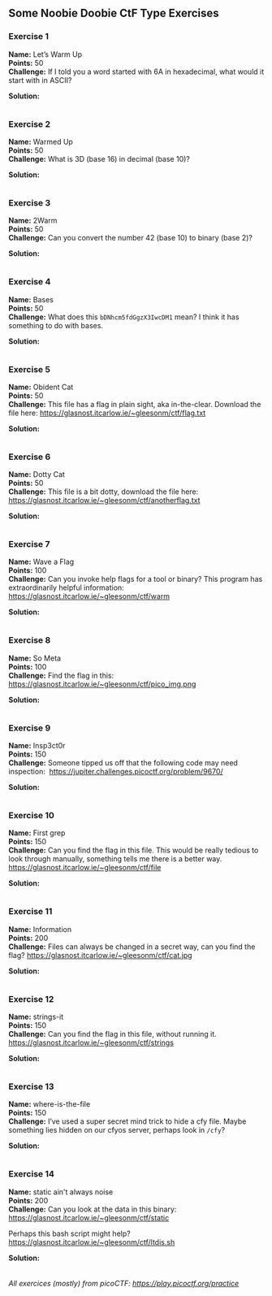 ## Some Noobie Doobie CtF Type Exercises

### Exercise 1

**Name:** Let’s Warm Up  
**Points:** 50  
**Challenge:** If I told you a word started with 6A in hexadecimal, what would it start with in ASCII?

**Solution:**

```

```

### Exercise 2

**Name:** Warmed Up  
**Points:** 50  
**Challenge:** What is 3D (base 16) in decimal (base 10)?

****Solution:****

```

```

### **Exercise 3**

**Name:** 2Warm  
**Points:** 50  
**Challenge:** Can you convert the number 42 (base 10) to binary (base 2)?

****Solution:****

```

```

### **Exercise 4**

**Name:** Bases  
**Points:** 50  
**Challenge:** What does this `bDNhcm5fdGgzX3IwcDM1` mean? I think it has something to do with bases.

****Solution:****

```

```

### Exercise 5

**Name:** Obident Cat  
**Points:** 50  
**Challenge:** This file has a flag in plain sight, aka in-the-clear. Download the file here: https://glasnost.itcarlow.ie/~gleesonm/ctf/flag.txt

****Solution:****

```

```

### Exercise 6

**Name:** Dotty Cat  
**Points:** 50  
**Challenge:** This file is a bit dotty, download the file here: https://glasnost.itcarlow.ie/~gleesonm/ctf/anotherflag.txt

****Solution:****

```

```

### Exercise 7

**Name:** Wave a Flag  
**Points:** 100  
**Challenge:** Can you invoke help flags for a tool or binary? This program has extraordinarily helpful information: https://glasnost.itcarlow.ie/~gleesonm/ctf/warm 

****Solution:****

```

```

### Exercise 8

**Name:** So Meta  
**Points:** 100  
**Challenge:** Find the flag in this: https://glasnost.itcarlow.ie/~gleesonm/ctf/pico_img.png

****Solution:****

```

```

### Exercise 9

**Name:** Insp3ct0r  
**Points:** 150  
**Challenge:** Someone tipped us off that the following code may need inspection:  https://jupiter.challenges.picoctf.org/problem/9670/

**Solution:**

```

```

### Exercise 10

**Name:** First grep  
**Points:** 150  
**Challenge:** Can you find the flag in this file. This would be really tedious to look through manually, something tells me there is a better way. https://glasnost.itcarlow.ie/~gleesonm/ctf/file

**Solution:**

```

```

### Exercise 11

**Name:** Information  
**Points:** 200  
**Challenge:** Files can always be changed in a secret way, can you find the flag? https://glasnost.itcarlow.ie/~gleesonm/ctf/cat.jpg

**Solution:**

```

```

### Exercise 12

**Name:** strings-it  
**Points:** 150  
**Challenge:** Can you find the flag in this file, without running it. https://glasnost.itcarlow.ie/~gleesonm/ctf/strings

**Solution:**

```

```

### Exercise 13

**Name:** where-is-the-file  
**Points:** 150  
**Challenge:** I’ve used a super secret mind trick to hide a cfy file. Maybe something lies hidden on our cfyos server, perhaps look in `/cfy`?

**Solution:**

```

```

### Exercise 14

**Name:** static ain't always noise  
**Points:** 200  
**Challenge:** Can you look at the data in this binary: https://glasnost.itcarlow.ie/~gleesonm/ctf/static

Perhaps this bash script might help? https://glasnost.itcarlow.ie/~gleesonm/ctf/ltdis.sh

**Solution:**

```

```

###### All exercices (mostly) from picoCTF: https://play.picoctf.org/practice
